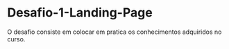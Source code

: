# Desafio-1-Landing-Page
O desafio consiste em colocar em pratica os conhecimentos adquiridos no curso.
